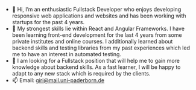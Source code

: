- 👋 Hi, I’m an enthusiastic Fullstack Developer who enjoys developing responsive web applications and websites and has been working with startups for the past 4 years.
- 🌱 My strongest skills lie within React and Angular Frameworks. I have been learning front-end development for the last 4 years from some private institutes and online courses. I additionally learned about backend skills and testing libraries from my past experiences which led me to have an interest in automated testing.
- 💞️ I am looking for a Fullstack position that will help me to gain more knowledge about backend skills. As a fast learner, I will be happy to adapt to any new stack which is required by the clients.
- 📫 Email: giri@mail.uni-paderborn.de

<!---
pikuzz/pikuzz is a ✨ special ✨ repository because its `README.md` (this file) appears on your GitHub profile.
You can click the Preview link to take a look at your changes.
--->
